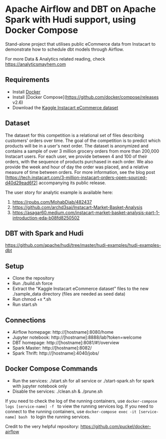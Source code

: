 # Apache Airflow and DBT on Apache Spark with Hudi support, using Docker Compose
Stand-alone project that utilises public eCommerce data from Instacart to demonstrate how to schedule dbt models through Airflow.

For more Data & Analytics related reading, check https://analyticsmayhem.com

## Requirements 
* Install [Docker](https://www.docker.com/products/docker-desktop)
* Install [Docker Compose](https://github.com/docker/compose/releases v2.6) 
* Download the [Kaggle Instacart eCommerce dataset](https://www.kaggle.com/c/instacart-market-basket-analysis/data) 

## Dataset

The dataset for this competition is a relational set of files describing customers' orders over time. The goal of the competition is to predict which products will be in a user's next order. The dataset is anonymized and contains a sample of over 3 million grocery orders from more than 200,000 Instacart users. For each user, we provide between 4 and 100 of their orders, with the sequence of products purchased in each order. We also provide the week and hour of day the order was placed, and a relative measure of time between orders. For more information, see the blog post [https://tech.instacart.com/3-million-instacart-orders-open-sourced-d40d29ead6f2] accompanying its public release.

The user story for analytic example is available here:
1. https://rpubs.com/MohabDiab/482437
2. https://github.com/archd3sai/Instacart-Market-Basket-Analysis
3. https://asagar60.medium.com/instacart-market-basket-analysis-part-1-introduction-eda-b08fd8250502

## DBT with Spark and Hudi
https://github.com/apache/hudi/tree/master/hudi-examples/hudi-examples-dbt

## Setup 
* Clone the repository
* Run ./build.sh force
* Extract the "Kaggle Instacart eCommerce dataset" files to the new ./sample_data directory (files are needed as seed data)
* Run chmod +x *.sh
* Run start.sh

## Connections
* Airflow homepage: http://[hostname]:8080/home 
* Jupyter notebook: http://[hostname]:8888/lab?token=welcome 
* DBT homepage: http://[hostname]:8081/#!/overview 
* Spark Master: http://[hostname]:8082/ 
* Spark Thrift: http://[hostname]:4040/jobs/ 

## Docker Compose Commands
* Run the services: ./start.sh for all service or ./start-spark.sh for spark with jupyter notebook only
* Disable the services: ./clean.sh & ./prune.sh

If you need to check the log of the running containers, use `docker-compose logs [service-name] -f ` to view the running services log.
If you need to connect to the running containers, use `docker-compose exec -it [service-name] bash ` to login the running services.


Credit to the very helpful repository: https://github.com/puckel/docker-airflow
